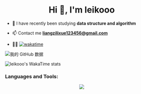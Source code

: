 <h1 align="center">Hi 👋, I'm leikooo</h1>

- 🌱 I have recently been studying **data structure and algorithm**
  
- 📫 Contact me **liangzilixue123456@gmail.com**
- 👨‍💻 [![wakatime](https://wakatime.com/badge/user/a228c760-7940-48c2-a004-cb86b5a38fbf.svg)](https://wakatime.com/@a228c760-7940-48c2-a004-cb86b5a38fbf)

![我的 GitHub 数据](https://github-readme-stats.vercel.app/api?username=lieeew&show_icons=true&theme=radical)

![leikooo's WakaTime stats](https://github-readme-stats.vercel.app/api/wakatime?username=leikooo\&layout=compact&theme=radical)


<h3 align="left">Languages and Tools:</h3>
<p align="center">
  <a href="https://skillicons.dev">
    <img src="https://skillicons.dev/icons?i=java,vue,rust,js,idea,github,md,mysql,redis,docker,vscode,powershell,linux,nginx" />
  </a>
</p>
